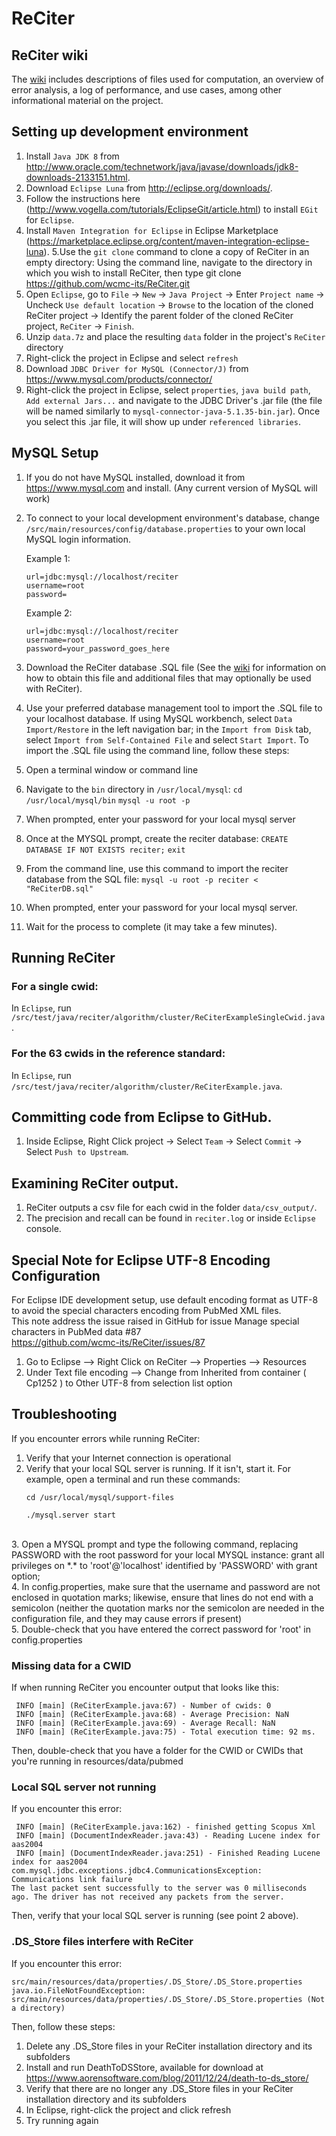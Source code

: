 # ReCiter

## ReCiter wiki
The <a href="../../wiki">wiki</a> includes descriptions of files used for computation, an overview of error analysis, a log of performance, and use cases, among other informational material on the project.

## Setting up development environment
1. Install `Java JDK 8` from http://www.oracle.com/technetwork/java/javase/downloads/jdk8-downloads-2133151.html.
2. Download `Eclipse Luna` from http://eclipse.org/downloads/.
3. Follow the instructions here (http://www.vogella.com/tutorials/EclipseGit/article.html) to install `EGit` for `Eclipse`.
4. Install `Maven Integration for Eclipse` in Eclipse Marketplace (https://marketplace.eclipse.org/content/maven-integration-eclipse-luna).
5.Use the `git clone` command to clone a copy of ReCiter in an empty directory: Using the command line, navigate to the directory in which you wish to install ReCiter, then type git clone https://github.com/wcmc-its/ReCiter.git
6. Open `Eclipse`, go to `File` -> `New` -> `Java Project` -> Enter `Project name` -> Uncheck `Use default location` -> `Browse` to the location of the cloned ReCiter project -> Identify the parent folder of the cloned ReCiter project, `ReCiter` -> `Finish`.
7. Unzip `data.7z` and place the resulting `data` folder in the project's `ReCiter` directory
8. Right-click the project in Eclipse and select `refresh`
9. Download `JDBC Driver for MySQL (Connector/J)` from https://www.mysql.com/products/connector/
10. Right-click the project in Eclipse, select `properties`, `java build path`, `Add external Jars...` and navigate to the JDBC Driver's .jar file (the file will be named similarly to `mysql-connector-java-5.1.35-bin.jar`). Once you select this .jar file, it will show up under `referenced libraries`.

## MySQL Setup
1. If you do not have MySQL installed, download it from https://www.mysql.com and install. (Any current version of MySQL will work) 
2. To connect to your local development environment's database, change `/src/main/resources/config/database.properties` to your own local MySQL login information.

	Example 1:
	```
	url=jdbc:mysql://localhost/reciter
	username=root
	password=
	```
	Example 2:
	```
	url=jdbc:mysql://localhost/reciter
	username=root
	password=your_password_goes_here
	```
3. Download the ReCiter database .SQL file (See the <a href="../../wiki">wiki</a> for information on how to obtain this file and additional files that may optionally be used with ReCiter).
4. Use your preferred database management tool to import the .SQL file to your localhost database. If using MySQL workbench, select `Data Import/Restore` in the left navigation bar; in the `Import from Disk` tab, select `Import from Self-Contained File` and select `Start Import`. To import the .SQL file using the command line, follow these steps:

1. Open a terminal window or command line
2. Navigate to the `bin` directory in `/usr/local/mysql`:
	`cd /usr/local/mysql/bin`
	`mysql -u root -p`
3. When prompted, enter your password for your local mysql server
4. Once at the MYSQL prompt, create the reciter database:
	`CREATE DATABASE IF NOT EXISTS reciter;`
	`exit`
5. From the command line, use this command to import the reciter database from the SQL file:
	`mysql -u root -p reciter < "ReCiterDB.sql"`
6. When prompted, enter your password for your local mysql server.
7. Wait for the process to complete (it may take a few minutes).

## Running ReCiter

### For a single cwid:
In `Eclipse`, run `/src/test/java/reciter/algorithm/cluster/ReCiterExampleSingleCwid.java`.

### For the 63 cwids in the reference standard:
In `Eclipse`, run `/src/test/java/reciter/algorithm/cluster/ReCiterExample.java`.

## Committing code from Eclipse to GitHub.
1. Inside Eclipse, Right Click project -> Select `Team` -> Select `Commit` -> Select `Push to Upstream`.

## Examining ReCiter output.
1. ReCiter outputs a csv file for each cwid in the folder `data/csv_output/`.
2. The precision and recall can be found in `reciter.log` or inside `Eclipse` console.

## Special Note for Eclipse UTF-8 Encoding Configuration

For Eclipse IDE development setup, use default encoding format as UTF-8 to avoid the special characters encoding from PubMed XML files.  <br>
This note address the issue raised in GitHub for issue Manage special characters in PubMed data #87  <br>
https://github.com/wcmc-its/ReCiter/issues/87 <br>
1. Go to Eclipse --> Right Click on ReCiter --> Properties --> Resources  <br>
2. Under Text file encoding -->  Change from Inherited from container ( Cp1252 ) to Other UTF-8 from selection list option <br>

## Troubleshooting

If you encounter errors while running ReCiter:<br>
1. Verify that your Internet connection is operational<br>
2. Verify that your local SQL server is running. If it isn't, start it. For example, open a terminal and run these commands:<br>
	```
	cd /usr/local/mysql/support-files
	```
	```
	./mysql.server start
	```
<br>
3. Open a MYSQL prompt and type the following command, replacing PASSWORD with the root password for your local MYSQL instance: grant all privileges on *.* to 'root'@'localhost' identified by 'PASSWORD' with grant option;<br>
4. In config.properties, make sure that the username and password are not enclosed in quotation marks; likewise, ensure that lines do not end with a semicolon (neither the quotation marks nor the semicolon are needed in the configuration file, and they may cause errors if present)<br>
5. Double-check that you have entered the correct password for 'root' in config.properties<br>

### Missing data for a CWID

If when running ReCiter you encounter output that looks like this:
```
 INFO [main] (ReCiterExample.java:67) - Number of cwids: 0
 INFO [main] (ReCiterExample.java:68) - Average Precision: NaN
 INFO [main] (ReCiterExample.java:69) - Average Recall: NaN
 INFO [main] (ReCiterExample.java:75) - Total execution time: 92 ms.
 ```
Then, double-check that you have a folder for the CWID or CWIDs that you're running in resources/data/pubmed

### Local SQL server not running

If you encounter this error:
```
 INFO [main] (ReCiterExample.java:162) - finished getting Scopus Xml
 INFO [main] (DocumentIndexReader.java:43) - Reading Lucene index for aas2004
 INFO [main] (DocumentIndexReader.java:251) - Finished Reading Lucene index for aas2004
com.mysql.jdbc.exceptions.jdbc4.CommunicationsException: Communications link failure
The last packet sent successfully to the server was 0 milliseconds ago. The driver has not received any packets from the server.
```
Then, verify that your local SQL server is running (see point 2 above).

### .DS_Store files interfere with ReCiter

If you encounter this error:
```
src/main/resources/data/properties/.DS_Store/.DS_Store.properties
java.io.FileNotFoundException: src/main/resources/data/properties/.DS_Store/.DS_Store.properties (Not a directory)
```
Then, follow these steps:

1. Delete any .DS_Store files in your ReCiter installation directory and its subfolders
2. Install and run DeathToDSStore, available for download at https://www.aorensoftware.com/blog/2011/12/24/death-to-ds_store/
3. Verify that there are no longer any .DS_Store files in your ReCiter installation directory and its subfolders
4. In Eclipse, right-click the project and click refresh
5. Try running again
